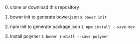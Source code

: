 




0) clone or download this repository

1) bower init to generate bower.json
```$ bower init```

2) npm init to generate package.json
```$ npm install --save-dev```

3) Install polymer
```$ bower install --save polymer```
